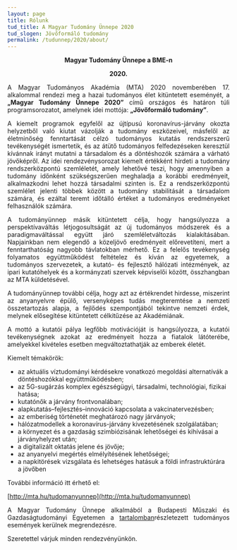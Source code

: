 ```yaml
---
layout: page
title: Rólunk
tud_title: A Magyar Tudomány Ünnepe 2020
tud_slogen: Jövőformáló tudomány
permalink: /tudunnep/2020/about/
---
```


<p style="text-align: center; font-weight:bold;">Magyar Tudomány Ünnepe a BME-n</p>

<p style="text-align: center; font-weight:bold;">2020.</p>

<p style="text-align: justify">A Magyar Tudományos Akadémia (MTA) 2020 novemberében 17. alkalommal rendezi meg a hazai tudományos élet kitüntetett eseményét, a <b>„Magyar Tudomány Ünnepe 2020”</b> című országos és határon túli programsorozatot, amelynek idei mottója: <b>„Jövőformáló tudomány”</b>.</p>

<p style="text-align: justify">A kiemelt programok egyfelől az újtípusú koronavírus-járvány okozta helyzetből való kiutat vázolják a tudomány eszközeivel, másfelől az életminőség fenntartását célzó tudományos kutatás rendszerszerű tevékenységét ismertetik, és az átütő tudományos felfedezéseken keresztül kívánnak irányt mutatni a társadalom és a döntéshozók számára a várható jövőképről.
Az idei rendezvénysorozat kiemelt értékként hirdeti a tudomány rendszerközpontú szemléletét, amely lehetővé teszi, hogy amennyiben a tudomány időnként szükségszerűen meghaladja a korábbi eredményeit, alkalmazkodni lehet hozzá társadalmi szinten is. Ez a rendszerközpontú szemlélet jelenti többek között a tudomány stabilitását a társadalom számára, és ezáltal teremt időtálló értéket a tudományos eredményeket felhasználók számára.</p>
<p style="text-align: justify">
A tudományünnep másik kitüntetett célja, hogy hangsúlyozza a perspektívaváltás létjogosultságát az új tudományos módszerek és a paradigmaváltással együtt járó szemléletváltozás kialakításában. Napjainkban nem elegendő a közeljövő eredményeit előrevetíteni, mert a fenntarthatóság nagyobb távlatokban mérhető. Ez a felelős tevékenység folyamatos együttműködést feltételez és kíván az egyetemek, a tudományos szervezetek, a kutató- és fejlesztő hálózati intézmények, az ipari kutatóhelyek és a kormányzati szervek képviselői között, összhangban az MTA küldetésével.</p>
<p style="text-align: justify">
A tudományünnep további célja, hogy azt az értékrendet hirdesse, miszerint az anyanyelvre épülő, versenyképes tudás megteremtése a nemzeti összetartozás alapja, a fejlődés szempontjából tekintve nemzeti érdek, melynek elősegítése kitüntetett célkitűzése az Akadémiának.</p>

<p style="text-align: justify">
A mottó a kutatói pálya legfőbb motivációját is hangsúlyozza, a kutatói tevékenységnek azokat az eredményeit hozza a fiatalok látóterébe, amelyekkel kivételes esetben megváltoztathatják az emberek életét.</p>

Kiemelt témakörök:

- az aktuális víztudományi kérdésekre vonatkozó megoldási alternatívák a döntéshozókkal együttműködésben;
- az 5G-sugárzás komplex egészségügyi, társadalmi, technológiai, fizikai hatása;
- kutatónők a járvány frontvonalában;
- alapkutatás–fejlesztés–innováció kapcsolata a vakcinatervezésben;
- az emberiség történetét meghatározó nagy járványok;
- hálózatmodellek a koronavírus-járvány kivezetésének szolgálatában;
- a környezet és a gazdaság szimbiózisának lehetőségei és kihívásai a járványhelyzet után;
- a digitalizált oktatás jelene és jövője;
- az anyanyelvi megértés elmélyítésének lehetőségei;
- a napkitörések vizsgálata és lehetséges hatásuk a földi infrastruktúrára a jövőben

További információ itt érhető el:

[http://mta.hu/tudomanyunnep](http://mta.hu/tudomanyunnep)

<p style="text-align: justify">A Magyar Tudomány Ünnepe alkalmából a Budapesti Műszaki és Gazdaságtudományi
Egyetemen a <a class="home-url" rel="author" href="{{ "/tudunnep/2020" | relative_url }}">tartalomban</a>részletezett tudományos események kerülnek
megrendezésre.</p>

Szeretettel várjuk minden rendezvényünkön.